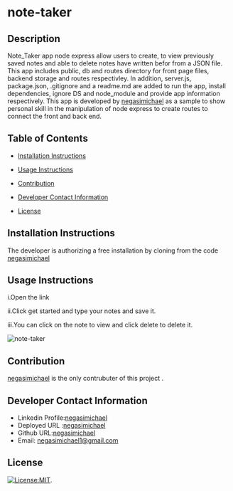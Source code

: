 # note-taker

## Description
Note_Taker app node express allow users to create, to view previously saved notes and able to delete notes have written befor from a JSON file. This app includes public, db and routes directory for front page files, backend storage and routes respectivley. In addition, server.js, package.json, .gitignore and a readme.md are added to run the app, install dependencies, ignore DS and node_module and provide app information respectively. This app is developed by [negasimichael](https://github.com/negasimichael/note-taker) as a sample to show personal skill in the manipulation of node express to create routes to connect the front and back end.
   
   ## Table of Contents
   * [Installation Instructions](#installation-instructions)
   
   * [Usage Instructions](#usage-instructions)
   
   * [Contribution](#contribution)
   
   * [Developer Contact Information](#Developer-Contact-Information)
     
  * [License](#license)


  ## Installation Instructions
The developer is authorizing a free installation by cloning from the code [negasimichael](https://github.com/negasimichael/note-taker)
   
   ## Usage Instructions
  i.Open the link

  ii.Click get started and type your notes and save it.

iii.You can click on the note to view and click delete to delete it.

![note-taker](Assets/.png)


## Contribution
  [negasimichael]() is the only contrubuter of this project .

   ## Developer Contact Information
  * Linkedin Profile:[negasimichael](https://www.linkedin.com/feed/)
  * Deployed URL :[negasimichael]( https://negasimichael.github.io/note-taker/)
  * Github URL:[negasimichael](https://github.com/negasimichael/note-taker)
  * Email: negasimichael1@gmail.com

   ## License
   [![License:MIT](https://img.shields.io/badge/License-MIT-yellow.svg)](https://opensource.org/licenses/MIT).
 